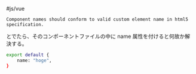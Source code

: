 #js/vue 

```shell
Component names should conform to valid custom element name in html5 specification.

```

とでたら、そのコンポーネントファイルの中に name 属性を付けると何故か解決する。

```bash
export default {
	name: "hoge",
}
```